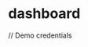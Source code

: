 # dashboard

// Demo credentials
<!-- 
const demoEmail = "demo@example.com";
const demoPassword = "password123";
-->